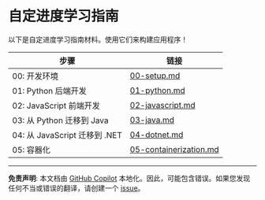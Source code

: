 # 自定进度学习指南

以下是自定进度学习指南材料。使用它们来构建应用程序！

| 步骤                               | 链接                                               |
|------------------------------------|----------------------------------------------------|
| 00: 开发环境                       | [00-setup.md](./00-setup.md)                       |
| 01: Python 后端开发               | [01-python.md](./01-python.md)                     |
| 02: JavaScript 前端开发           | [02-javascript.md](./02-javascript.md)             |
| 03: 从 Python 迁移到 Java         | [03-java.md](./03-java.md)                         |
| 04: 从 JavaScript 迁移到 .NET     | [04-dotnet.md](./04-dotnet.md)                     |
| 05: 容器化                        | [05-containerization.md](./05-containerization.md) |

---

**免责声明**: 本文档由 [GitHub Copilot](https://docs.github.com/copilot/about-github-copilot/what-is-github-copilot) 本地化。因此，可能包含错误。如果您发现任何不当或错误的翻译，请创建一个 [issue](https://github.com/microsoft/github-copilot-vibe-coding-workshop/issues/new)。
